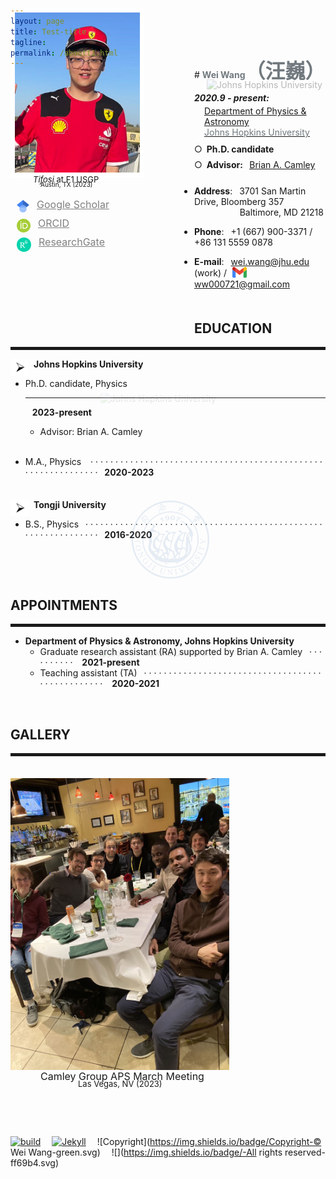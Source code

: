 ```yaml
---
layout: page
title: Test-title
tagline:
permalink: /aboutt1.html
---
```


<div style='float:left; margin: -110px 80px 150px 0px;'>
<img src='./images/2023usgp.png' alt="Photo" title="Forza Ferrari! Tifosi at 2023 F1 USGP!" style='width:200px;   border: 7px solid white'/>
<p id="text" style="margin:-8px 0px 0px 36px;"><font size="2"> <i>Tifosi</i> at F1 USGP</font></p>
<p style="margin:-10px 0px 0px 48px"><font size="1.8">Austin, TX (2023)</font></p> 
<p style="margin: 15px 0px 0px 0px">
<svg style="float:left; margin:3px 12px 0px 10px" xmlns="http://www.w3.org/2000/svg" viewBox="0 0 512 512" width="20"><path fill="#4285f4" d="M256 411.12L0 202.667 256 0z"/><path fill="#356ac3" d="M256 411.12l256-208.453L256 0z"/><circle fill="#a0c3ff" cx="256" cy="362.667" r="149.333"/><path fill="#76a7fa" d="M121.037 298.667c23.968-50.453 75.392-85.334 134.963-85.334s110.995 34.881 134.963 85.334H121.037z"/></svg>
<a href="https://scholar.google.com/citations?user=zvd30L4AAAAJ&hl=en" target="_blank"> <font color="gray" size="3"><u>Google Scholar</u></font></a>
</p>
<p style="margin: 10px 0px 0px 0px">
<svg style="float:left; margin:3px 12px 0px 10px" width="22px" height="22px" viewBox="0 0 72 72" version="1.1"
    xmlns="http://www.w3.org/2000/svg"
    xmlns:xlink="http://www.w3.org/1999/xlink">
    <title>Orcid logo</title>
    <g id="Symbols" stroke="none" stroke-width="1" fill="none" fill-rule="evenodd">
        <g id="hero" transform="translate(-924.000000, -72.000000)" fill-rule="nonzero">
            <g id="Group-4">
                <g id="vector_iD_icon" transform="translate(924.000000, 72.000000)">
                    <path d="M72,36 C72,55.884375 55.884375,72 36,72 C16.115625,72 0,55.884375 0,36 C0,16.115625 16.115625,0 36,0 C55.884375,0 72,16.115625 72,36 Z" id="Path" fill="#A6CE39"></path>
                    <g id="Group" transform="translate(18.868966, 12.910345)" fill="#FFFFFF">
                        <polygon id="Path" points="5.03734929 39.1250878 0.695429861 39.1250878 0.695429861 9.14431787 5.03734929 9.14431787 5.03734929 22.6930505 5.03734929 39.1250878"></polygon>
                        <path d="M11.409257,9.14431787 L23.1380784,9.14431787 C34.303014,9.14431787 39.2088191,17.0664074 39.2088191,24.1486995 C39.2088191,31.846843 33.1470485,39.1530811 23.1944669,39.1530811 L11.409257,39.1530811 L11.409257,9.14431787 Z M15.7511765,35.2620194 L22.6587756,35.2620194 C32.49858,35.2620194 34.7541226,27.8438084 34.7541226,24.1486995 C34.7541226,18.1301509 30.8915059,13.0353795 22.4332213,13.0353795 L15.7511765,13.0353795 L15.7511765,35.2620194 Z" id="Shape"></path>
                        <path d="M5.71401206,2.90182329 C5.71401206,4.441452 4.44526937,5.72914146 2.86638958,5.72914146 C1.28750978,5.72914146 0.0187670918,4.441452 0.0187670918,2.90182329 C0.0187670918,1.33420133 1.28750978,0.0745051096 2.86638958,0.0745051096 C4.44526937,0.0745051096 5.71401206,1.36219458 5.71401206,2.90182329 Z" id="Path"></path>
                    </g>
                </g>
            </g>
        </g>
    </g>
</svg>
<a href="https://orcid.org/0000-0002-0053-1069" target="_blank"> <font color="gray" size="3"><u>ORCID</u></font></a>
</p>
<p style="margin: 10px 0px 0px 0px">
<svg xmlns="http://www.w3.org/2000/svg" xml:space="preserve" width="23px" height="23px" version="1.1" style="float:left; margin:3px 12px 0px 10px; shape-rendering:geometricPrecision; text-rendering:geometricPrecision; image-rendering:optimizeQuality; fill-rule:evenodd; clip-rule:evenodd"
viewBox="0 0 32 32"
 xmlns:xlink="http://www.w3.org/1999/xlink"
 xmlns:xodm="http://www.corel.com/coreldraw/odm/2003">
 <defs>
  <style type="text/css">
   <![CDATA[
    .fil2 {fill:#04D4AC;fill-rule:nonzero}
    .fil3 {fill:white;fill-rule:nonzero}
   ]]>
  </style>
 </defs>
 <g>
  <path class="fil2" d="M32.04 15.97c0,8.85 -7.18,16.03 -16.02,16.03 -8.85,0 -16.02,-7.18 -16.02,-16.03 0,-8.85 7.17,-16.03 16.02,-16.03 8.84,0 16.02,7.18 16.02,16.03zm-14.79 7c-1.43,-0.28 -2.28,-1.11 -4.45,-4.33 -0.72,-1.08 -0.72,-1.08 -1.42,-1.13 -1.03,-0.07 -0.95,-0.25 -0.92,2.02 0.04,2.58 0.01,2.52 1.5,2.77 0.39,0.06 0.42,0.09 0.42,0.32 0,0.26 0,0.26 -2.62,0.28 -2.46,0.02 -2.62,0.01 -2.67,-0.14 -0.1,-0.29 0.05,-0.43 0.59,-0.53 0.61,-0.11 0.93,-0.36 1.01,-0.78 0.04,-0.16 0.05,-2.32 0.03,-4.8 -0.03,-5.21 0.03,-4.9 -0.93,-5.11 -0.6,-0.13 -0.79,-0.27 -0.71,-0.51 0.06,-0.16 0.19,-0.17 2.92,-0.22 4.06,-0.08 4.82,0.05 5.9,1.01 1.13,1.01 1.29,2.55 0.39,3.84 -0.4,0.58 -1.2,1.2 -1.82,1.43 -0.29,0.11 -0.53,0.23 -0.53,0.27 0,0.12 0.92,1.43 1.49,2.13 1.52,1.85 2.34,2.57 3.19,2.79 0.53,0.14 0.68,0.29 0.53,0.55 -0.16,0.27 -0.96,0.33 -1.9,0.14zm-3.83 -6.63c2,-0.82 2.15,-3.57 0.25,-4.38 -0.49,-0.21 -0.62,-0.22 -1.85,-0.22 -1.33,0 -1.33,0 -1.35,2.31 -0.02,1.27 -0.01,2.37 0.02,2.43 0.09,0.21 2.34,0.1 2.93,-0.14zm6.97 -2.85c-1.55,-0.29 -2.06,-1.24 -1.98,-3.68 0.04,-1.35 0.15,-1.72 0.67,-2.28 0.92,-0.99 3.2,-0.9 4.04,0.16 0.36,0.45 0.33,0.59 -0.17,0.74 -0.39,0.13 -0.39,0.13 -0.75,-0.23 -0.85,-0.82 -2.32,-0.52 -2.58,0.54 -0.13,0.47 -0.12,2.46 0.01,2.91 0.35,1.27 2.46,1.27 2.82,0 0.22,-0.81 0.17,-0.87 -0.8,-0.92 -0.47,-0.02 -0.47,-0.02 -0.47,-0.41 0,-0.38 0,-0.38 1.12,-0.41 1.45,-0.03 1.43,-0.05 1.36,1.01 -0.09,1.33 -0.45,1.97 -1.32,2.35 -0.57,0.24 -1.35,0.33 -1.95,0.22z"/>
  <path class="fil3" d="M17.25 22.97c-1.43,-0.28 -2.28,-1.11 -4.45,-4.33 -0.72,-1.08 -0.72,-1.08 -1.42,-1.13 -1.03,-0.07 -0.95,-0.25 -0.92,2.02 0.04,2.58 0.01,2.52 1.5,2.77 0.39,0.06 0.42,0.09 0.42,0.32 0,0.26 0,0.26 -2.62,0.28 -2.46,0.02 -2.62,0.01 -2.67,-0.14 -0.1,-0.29 0.05,-0.43 0.59,-0.53 0.61,-0.11 0.93,-0.36 1.01,-0.78 0.04,-0.16 0.05,-2.32 0.03,-4.8 -0.03,-5.21 0.03,-4.9 -0.93,-5.11 -0.6,-0.13 -0.79,-0.27 -0.71,-0.51 0.06,-0.16 0.19,-0.17 2.92,-0.22 4.06,-0.08 4.82,0.05 5.9,1.01 1.13,1.01 1.29,2.55 0.39,3.84 -0.4,0.58 -1.2,1.2 -1.82,1.43 -0.29,0.11 -0.53,0.23 -0.53,0.27 0,0.12 0.92,1.43 1.49,2.13 1.52,1.85 2.34,2.57 3.19,2.79 0.53,0.14 0.68,0.29 0.53,0.55 -0.16,0.27 -0.96,0.33 -1.9,0.14zm-3.83 -6.63c2,-0.82 2.15,-3.57 0.25,-4.38 -0.49,-0.21 -0.62,-0.22 -1.85,-0.22 -1.33,0 -1.33,0 -1.35,2.31 -0.02,1.27 -0.01,2.37 0.02,2.43 0.09,0.21 2.34,0.1 2.93,-0.14zm6.97 -2.85c-1.55,-0.29 -2.06,-1.24 -1.98,-3.68 0.04,-1.35 0.15,-1.72 0.67,-2.28 0.92,-0.99 3.2,-0.9 4.04,0.16 0.36,0.45 0.33,0.59 -0.17,0.74 -0.39,0.13 -0.39,0.13 -0.75,-0.23 -0.85,-0.82 -2.32,-0.52 -2.58,0.54 -0.13,0.47 -0.12,2.46 0.01,2.91 0.35,1.27 2.46,1.27 2.82,0 0.22,-0.81 0.17,-0.87 -0.8,-0.92 -0.47,-0.02 -0.47,-0.02 -0.47,-0.41 0,-0.38 0,-0.38 1.12,-0.41 1.45,-0.03 1.43,-0.05 1.36,1.01 -0.09,1.33 -0.45,1.97 -1.32,2.35 -0.57,0.24 -1.35,0.33 -1.95,0.22zm0 0z"/>
 </g>
</svg>
<a href="https://www.researchgate.net/profile/Wei-Wang-436" target="_blank"> <font color="gray" size="3"><u>ResearchGate</u></font></a>
</p>

</div>

<p style='margin: -35px 0px 0px 0px;'></p>
# <font color="#71797E"><b>Wei Wang<font face="KaiTi" size="6">（汪巍）</font></b></font>

<i><b>2020.9 - present:</b></i>

<p style="margin:-10px 0px 0px 310px"><a href="https://physics-astronomy.jhu.edu" target="_blank">Department of Physics & Astronomy</a></p>

<p style="margin:0px 0px 0px 310px"><a href="https://www.jhu.edu/"><font color="#71797E">Johns Hopkins University</font></a></p>

<p style="margin: 10px 0px 0px 290px">&cir;&ensp;<b>Ph.D. candidate</b></p>

<p style="margin: 8px 0px 25px 290px">&cir;&ensp;<b>Advisor: &ensp;</b><a href="https://bcamley.github.io" target="_blank">Brian A. Camley</a></p>

<img src='./images/jhu_logo.png' alt="Johns Hopkins University" title="Johns Hopkins University" style='float:right; width:220px; margin:-170px -30px 0px 0px; opacity:0.3'/>

* **Address**: &ensp;3701 San Martin Drive, Bloomberg 357\
&ensp; &ensp; &ensp; &ensp; &ensp; &ensp; &ensp;Baltimore, MD 21218

<!-- * **Hometown**: &ensp;Huangshan City, Anhui Province, 245400, P. R. China. -->

* **Phone**: &ensp;+1 (667) 900-3371 / +86 131 5559 0878

* **E-mail**: &ensp;[wei.wang@jhu.edu](mailto:wei.wang@jhu.edu) (work) / <svg style="margin:0px 3px -2px 5px" xmlns="http://www.w3.org/2000/svg" viewBox="52 42 88 66" width="23"><path fill="#4285f4" d="M58 108h14V74L52 59v43c0 3.32 2.69 6 6 6"/><path fill="#34a853" d="M120 108h14c3.32 0 6-2.69 6-6V59l-20 15"/><path fill="#fbbc04" d="M120 48v26l20-15v-8c0-7.42-8.47-11.65-14.4-7.2"/><path fill="#ea4335" d="M72 74V48l24 18 24-18v26L96 92"/><path fill="#c5221f" d="M52 51v8l20 15V48l-5.6-4.2c-5.94-4.45-14.4-.22-14.4 7.2"/></svg>
[ww000721@gmail.com](mailto:ww000721@gmail.com)


<p style="margin:0px 0px -10px 0px">&ensp;</p>

## **EDUCATION**

<hr style="height:5px;" />

<img src='https://raw.githubusercontent.com/NoNo721/Pictures/master/arrow.png' alt="-" title="right arrow" style='float:left; width:30px;height:10 px'/>&ensp;**Johns Hopkins University**

- Ph.D. candidate, Physics &ensp;<hr/>&ensp; **2023-present**

    * Advisor: Brian A. Camley\
    &ensp;

- M.A., Physics &ensp; · · · · · · · · · · · · · · · · · · · · · · · · · · · · · · · · · · · · · · · · · · · · · · · · · · · · · · · · · · · · · · &ensp;**2020-2023**

<p style="margin:0px 0px 35px 0px"></p>

<img src='./images/jhu_logo.png' alt="Johns Hopkins University" title="Johns Hopkins University" style='float:right; width:220px; margin:-170px 140px 0px 0px; opacity:0.1'/>

<img src='https://raw.githubusercontent.com/NoNo721/Pictures/master/arrow.png' alt="-" title="right arrow" style='float:left; width:30px;height:10 px'/>&ensp;**Tongji University**

- B.S., Physics <!--(*summa cum laude*)--> &ensp;· · · · · · · · · · · · · · · · · · · · · · · · · · · · · · · · · · · · · · · · · · · · · · · · · · · · · · · · · · · · · · · &ensp;**2016-2020**


<img src='https://raw.githubusercontent.com/NoNo721/Pictures/master/tongjilogo.jpeg' alt="Tongji University" title="Tongji University" style='float:right; width:130px;margin:-80px 184px 0px 0px; opacity:0.1'/>
&emsp;

&emsp;

## **APPOINTMENTS**
<hr style="height:5px;" />

* **Department of Physics & Astronomy, Johns Hopkins University**
    - Graduate research assistant (RA) supported by Brian A. Camley &ensp;· · · · · · · · · · &ensp; **2021-present**
    - Teaching assistant (TA) &ensp;· · · · · · · · · · · · · · · · · · · · · · · · · · · · · · · · · · · · · · · · · · · · · · · · · &ensp; **2020-2021**

<img src='./images/jhu_logo.png' alt="Johns Hopkins University" title="Johns Hopkins University" style='float:right; width:220px; margin:-80px 140px 0px 0px; opacity:0.1'/>

&emsp;


## **GALLERY**

<hr style="height:5px;" />


<div style='margin: 35px 0px 0px 0px;'>
<img src='./images/camleyGroup.jpg' alt="Camley Group" title="Camley Group 2023 March Meeting" style='width:350px;'/>
<p id="text" style="margin:-3px 0px 0px 48px"><font size="3"> Camley Group APS March Meeting</font></p>
<p style="margin:-7px 0px 0px 108px"><font size="2">Las Vegas, NV (2023)</font></p> 
</div>


&ensp;

&ensp;

[![build](https://img.shields.io/badge/build-GitHub-brightgreen.svg)](https://github.com/NoNo721/NoNo721.github.io) &emsp;[![Jekyll](https://img.shields.io/badge/Jekyll-4.3.2-blue.svg)](https://jekyllrb.com) &emsp;![Copyright](https://img.shields.io/badge/Copyright-© Wei Wang-green.svg) &emsp;![](https://img.shields.io/badge/-All rights reserved-ff69b4.svg)

<p style="margin:0px 0px -120px 0px">&ensp;</p>



